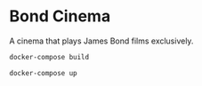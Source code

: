 # Bond Cinema

A cinema that plays James Bond films exclusively.

```bash
docker-compose build
```

```bash
docker-compose up
```
